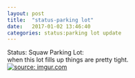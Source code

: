 ```yaml
---
layout: post
title:  "status-parking lot"
date:   2017-01-02 13:46:40
categories: status:parking lot update
---
```


Status: Squaw Parking Lot: <br>
when this lot fills up things are pretty tight.<br>
<a href="http://imgur.com/qzFLuQJ"><img src="http://i.imgur.com/qzFLuQJ.jpg" title="source: imgur.com" /></a>
<br>
